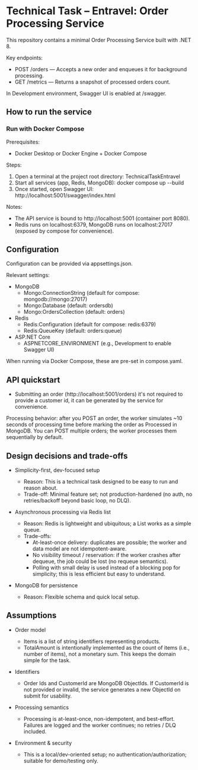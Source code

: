 # Technical Task – Entravel: Order Processing Service

This repository contains a minimal Order Processing Service built with .NET 8.

Key endpoints:
- POST /orders — Accepts a new order and enqueues it for background processing.
- GET /metrics — Returns a snapshot of processed orders count.

In Development environment, Swagger UI is enabled at /swagger.


## How to run the service

### Run with Docker Compose
Prerequisites:
- Docker Desktop or Docker Engine + Docker Compose

Steps:
1) Open a terminal at the project root directory: TechnicalTaskEntravel
2) Start all services (app, Redis, MongoDB):
   docker compose up --build
3) Once started, open Swagger UI:
   http://localhost:5001/swagger/index.html

Notes:
- The API service is bound to http://localhost:5001 (container port 8080).
- Redis runs on localhost:6379, MongoDB runs on localhost:27017 (exposed by compose for convenience).


## Configuration
Configuration can be provided via appsettings.json.

Relevant settings:
- MongoDB
  - Mongo:ConnectionString (default for compose: mongodb://mongo:27017)
  - Mongo:Database (default: ordersdb)
  - Mongo:OrdersCollection (default: orders)
- Redis
  - Redis:Configuration (default for compose: redis:6379)
  - Redis:QueueKey (default: orders:queue)
- ASP.NET Core
  - ASPNETCORE_ENVIRONMENT (e.g., Development to enable Swagger UI)

When running via Docker Compose, these are pre-set in compose.yaml.


## API quickstart

- Submitting an order (http://localhost:5001/orders) it's not required to provide a customer id, it can be generated by the service for convenience.

Processing behavior: after you POST an order, the worker simulates ~10 seconds of processing time before marking the order as Processed in MongoDB. You can POST multiple orders; the worker processes them sequentially by default.


## Design decisions and trade-offs

- Simplicity-first, dev-focused setup
  - Reason: This is a technical task designed to be easy to run and reason about.
  - Trade-off: Minimal feature set; not production-hardened (no auth, no retries/backoff beyond basic loop, no DLQ).

- Asynchronous processing via Redis list
  - Reason: Redis is lightweight and ubiquitous; a List works as a simple queue.
  - Trade-offs:
    - At-least-once delivery: duplicates are possible; the worker and data model are not idempotent-aware.
    - No visibility timeout / reservation: if the worker crashes after dequeue, the job could be lost (no requeue semantics).
    - Polling with small delay is used instead of a blocking pop for simplicity; this is less efficient but easy to understand.

- MongoDB for persistence
  - Reason: Flexible schema and quick local setup.


## Assumptions

- Order model
  - Items is a list of string identifiers representing products.
  - TotalAmount is intentionally implemented as the count of items (i.e., number of items), not a monetary sum. This keeps the domain simple for the task.

- Identifiers
  - Order Ids and CustomerId are MongoDB ObjectIds. If CustomerId is not provided or invalid, the service generates a new ObjectId on submit for usability.

- Processing semantics
  - Processing is at-least-once, non-idempotent, and best-effort. Failures are logged and the worker continues; no retries / DLQ included.

- Environment & security
  - This is a local/dev-oriented setup; no authentication/authorization; suitable for demo/testing only.